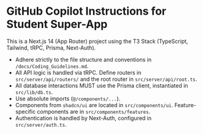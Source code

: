 # GitHub Copilot Instructions for Student Super-App

This is a Next.js 14 (App Router) project using the T3 Stack (TypeScript, Tailwind, tRPC, Prisma, Next-Auth).

- Adhere strictly to the file structure and conventions in `/docs/Coding_Guidelines.md`.
- All API logic is handled via tRPC. Define routers in `src/server/api/routers/` and the root router in `src/server/api/root.ts`.
- All database interactions MUST use the Prisma client, instantiated in `src/lib/db.ts`.
- Use absolute imports (`@/components/...`).
- Components from `shadcn/ui` are located in `src/components/ui`. Feature-specific components are in `src/components/features`.
- Authentication is handled by Next-Auth, configured in `src/server/auth.ts`.
